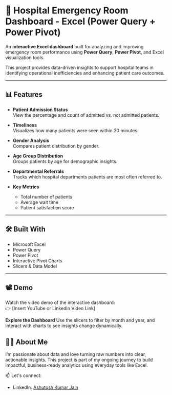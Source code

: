 # 🏥 Hospital Emergency Room Dashboard - Excel (Power Query + Power Pivot)

An **interactive Excel dashboard** built for analyzing and improving emergency room performance using **Power Query**, **Power Pivot**, and Excel visualization tools.

This project provides data-driven insights to support hospital teams in identifying operational inefficiencies and enhancing patient care outcomes.

---

## 📊 Features

- **Patient Admission Status**  
  View the percentage and count of admitted vs. not admitted patients.

- **Timeliness**  
  Visualizes how many patients were seen within 30 minutes.

- **Gender Analysis**  
  Compares patient distribution by gender.

- **Age Group Distribution**  
  Groups patients by age for demographic insights.

- **Departmental Referrals**  
  Tracks which hospital departments patients are most often referred to.

- **Key Metrics**  
  - Total number of patients  
  - Average wait time  
  - Patient satisfaction score  

---

## 🛠️ Built With

- Microsoft Excel  
- Power Query  
- Power Pivot  
- Interactive Pivot Charts  
- Slicers & Data Model

---

## 📽️ Demo

Watch the video demo of the interactive dashboard:  
👉 [Insert YouTube or LinkedIn Video Link]


 **Explore the Dashboard**
Use the slicers to filter by month and year, and interact with charts to see insights change dynamically.

## 🙋‍♂️ About Me

I’m passionate about data and love turning raw numbers into clear, actionable insights. This project is part of my ongoing journey to build impactful, business-ready analytics using everyday tools like Excel.

📫 Let's connect:
- LinkedIn: [Ashutosh Kumar Jaln](https://www.linkedin.com/in/ashutoshjalan-/)

